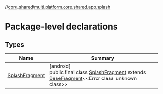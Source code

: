 //[core_shared](../../index.md)/[multi.platform.core.shared.app.splash](index.md)

# Package-level declarations

## Types

| Name | Summary |
|---|---|
| [SplashFragment](-splash-fragment/index.md) | [android]<br>public final class [SplashFragment](-splash-fragment/index.md) extends [BaseFragment](../multi.platform.core.shared.app.common/-base-fragment/index.md)&lt;&lt;Error class: unknown class&gt;&gt; |
